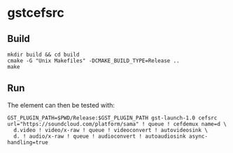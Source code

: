# gstcefsrc

## Build

```
mkdir build && cd build
cmake -G "Unix Makefiles" -DCMAKE_BUILD_TYPE=Release ..
make
```

## Run

The element can then be tested with:

```
GST_PLUGIN_PATH=$PWD/Release:$GST_PLUGIN_PATH gst-launch-1.0 cefsrc url="https://soundcloud.com/platform/sama" ! queue ! cefdemux name=d \
  d.video ! video/x-raw ! queue ! videoconvert ! autovideosink \
  d. ! audio/x-raw ! queue ! audioconvert ! autoaudiosink async-handling=true
```
